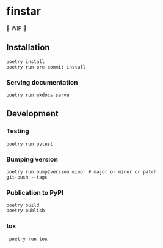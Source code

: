 # finstar

🚧 WIP 🚧

## Installation

```
poetry install
poetry run pre-commit install
```

### Serving documentation

```
poetry run mkdocs serve
```

## Development

### Testing

```
poetry run pytest
```

### Bumping version

```
poetry run bump2version minor # major or minor or patch
git-push --tags
```

### Publication to PyPI

```
poetry build
poetry publish
```

### tox

```
 poetry run tox
 ```
